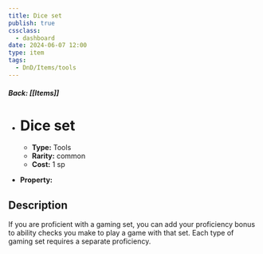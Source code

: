 ```yaml
---
title: Dice set
publish: true
cssclass:
  - dashboard
date: 2024-06-07 12:00
type: item
tags:
  - DnD/Items/tools
---
```


##### Back: [[Items]]

- # Dice set

    - **Type:** Tools
    - **Rarity:** common
    - **Cost:** 1 sp
- **Property:** 



## Description 

If you are proficient with a gaming set, you can add your proficiency bonus to ability checks you make to play a game with that set. Each type of gaming set requires a separate proficiency.
